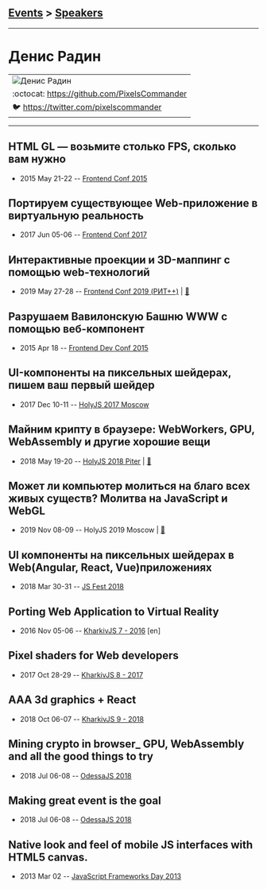 ## [Events](../README.md) > [Speakers](../speakers.md)
---

# Денис Радин

| |
| --- |
| ![Денис Радин](https://avatars.io/twitter/pixelscommander/large)
| :octocat:  [https:&#x2F;&#x2F;github.com&#x2F;PixelsCommander](https://github.com/PixelsCommander)
| :bird:  [https:&#x2F;&#x2F;twitter.com&#x2F;pixelscommander](https://twitter.com/pixelscommander)

---
## HTML GL — возьмите столько FPS, сколько вам нужно
- 2015 May 21-22 -- [Frontend Conf 2015](https://www.youtube.com/watch?v=pdJbANfkcu4)    
## Портируем существующее Web-приложение в виртуальную реальность
- 2017 Jun 05-06 -- [Frontend Conf 2017](https://www.youtube.com/watch?v=U9EQWmUKZPE)    
## Интерактивные проекции и 3D-маппинг с помощью web-технологий
- 2019 May 27-28 -- [Frontend Conf 2019 (РИТ++)](https://www.youtube.com/watch?v=EKHP2y2BGf0)  | [:notebook:](https://www.dropbox.com/sh/kg71jju3yvj5jqw/AAC4jkyG4I9bshAPmrI1zvqya/FC.%20%D0%94%D0%B5%D0%BB%D0%B8%2B%D0%9A%D0%B0%D0%BB%D1%8C%D0%BA%D1%83%D1%82%D1%82%D0%B0/27.05/4.%D0%98%D0%BD%D1%82%D0%B5%D1%80%D0%B0%D0%BA%D1%82%D0%B8%D0%B2%D0%BD%D1%8B%D0%B5%20%D0%BF%D1%80%D0%BE%D0%B5%D0%BA%D1%86%D0%B8%D0%B8%20%D0%B8%203D-%D0%BC%D0%B0%D0%BF%D0%BF%D0%B8%D0%BD%D0%B3%20%D1%81%20%D0%BF%D0%BE%D0%BC%D0%BE%D1%89%D1%8C%D1%8E%20web-%D1%82%D0%B5%D1%85%D0%BD%D0%BE%D0%BB%D0%BE%D0%B3%D0%B8%D0%B9_%D0%94%D0%B5%D0%BD%D0%B8%D1%81%20%D0%A0%D0%B0%D0%B4%D0%B8%D0%BD_%D0%B2%D0%B5%D1%80.1.pdf?dl=0)  
## Разрушаем Вавилонскую Башню WWW с помощью веб-компонент
- 2015 Apr 18 -- [Frontend Dev Conf 2015](https://www.youtube.com/watch?v=abc6pAeLbpw)    
## UI-компоненты на пиксельных шейдерах, пишем ваш первый шейдер
- 2017 Dec 10-11 -- [HolyJS 2017 Moscow](https://www.youtube.com/watch?v=P-OOg9z4OUg)    
## Майним крипту в браузере: WebWorkers, GPU, WebAssembly и другие хорошие вещи
- 2018 May 19-20 -- [HolyJS 2018 Piter](https://youtu.be/Ngrsx_8yfds)  | [:notebook:](https://assets.ctfassets.net/nn534z2fqr9f/3nNdltiwhOykGOICks6U6E/9e547c6c30222317cb3661a9c1ecebcc/Mining-crypto-in-browser_-GPU-WebAssembly-and-all-the-good-things-to-try.pdf)  
## Может ли компьютер молиться на благо всех живых существ? Молитва на JavaScript и WebGL
- 2019 Nov 08-09 -- HolyJS 2019 Moscow  | [:notebook:](https://docs.google.com/presentation/d/e/2PACX-1vQM8q3YI8MtTW3rkmqumtvoqW9cIjZxsncIIwtXy42UnePb0pMHicpYxMyk7yLb0LM9tUgVN4V24-qL/pub?start=false&loop=false&delayms=3000&fbclid=IwAR32aUaDu9X9YiLL1PLG19pzKH9QVx4Co67AVvGmYl1I2zHcvXMHSl8LcZY&slide=id.p)  
## UI компоненты на пиксельных шейдерах в Web(Angular, React, Vue)приложениях
- 2018 Mar 30-31 -- [JS Fest 2018](https://www.youtube.com/watch?v=HAM6dB22dm4)    
## Porting Web Application to Virtual Reality
- 2016 Nov 05-06 -- [KharkivJS 7 - 2016](https://www.youtube.com/watch?v=Fen3AS7SAPk) [en]   
## Pixel shaders for Web developers
- 2017 Oct 28-29 -- [KharkivJS 8 - 2017](https://www.youtube.com/watch?v=TjcfdEshH4w)    
## AAA 3d graphics + React
- 2018 Oct 06-07 -- [KharkivJS 9 - 2018](https://www.youtube.com/watch?v=57hMzrvZEsE)    
## Mining crypto in browser_ GPU, WebAssembly and all the good things to try
- 2018 Jul 06-08 -- [OdessaJS 2018](https://youtu.be/ubvMN_IC8wc)    
## Making great event is the goal
- 2018 Jul 06-08 -- [OdessaJS 2018](https://youtu.be/NSVfZ_Oujx8)    
## Native look and feel of mobile JS interfaces with     HTML5 canvas.
- 2013 Mar 02 -- [JavaScript Frameworks Day 2013](http://frameworksdays.com/event/js-frameworks-day-2013/review/Native-look-and-feel-of-mobile-JS-interfaces-with-HTML5-canvas)    
